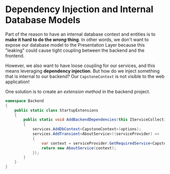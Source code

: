 # Dependency Injection and Internal Database Models

Part of the reason to have an internal database context and entities is to **make it hard to do the *wrong* thing**. In other words, we don't want to expose our database model to the Presentation Layer because this "leaking" could cause tight coupling between the backend and the frontend.

However, we also want to have loose coupling for our services, and this means leveraging **dependency injection**. But how do we inject something that is internal to our backend? Our `CapstoneContext` is not visible to the web application!

One solution is to create an *extension method* in the backend project.

```cs
namespace Backend
{
    public static class StartupExtensions
    {
        public static void AddBackendDependencies(this IServiceCollection services, Action<DbContextOptionsBuilder> options)
        {
            services.AddDbContext<CapstoneContext>(options);
            services.AddTransient<AboutService>((serviceProvider) => 
            {
                var context = serviceProvider.GetRequiredService<CapstoneContext>();
                return new AboutService(context);
            });
        }
    }
}
```